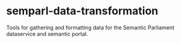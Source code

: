 # semparl-data-transformation
Tools for gathering and formatting data for the Semantic Parliament dataservice and semantic portal.
